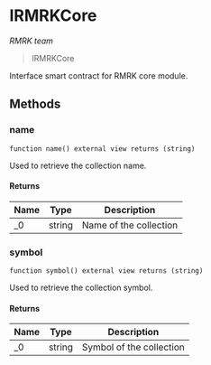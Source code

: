 # IRMRKCore

_RMRK team_

> IRMRKCore

Interface smart contract for RMRK core module.

## Methods

### name

```solidity
function name() external view returns (string)
```

Used to retrieve the collection name.

#### Returns

| Name | Type   | Description            |
| ---- | ------ | ---------------------- |
| \_0  | string | Name of the collection |

### symbol

```solidity
function symbol() external view returns (string)
```

Used to retrieve the collection symbol.

#### Returns

| Name | Type   | Description              |
| ---- | ------ | ------------------------ |
| \_0  | string | Symbol of the collection |

